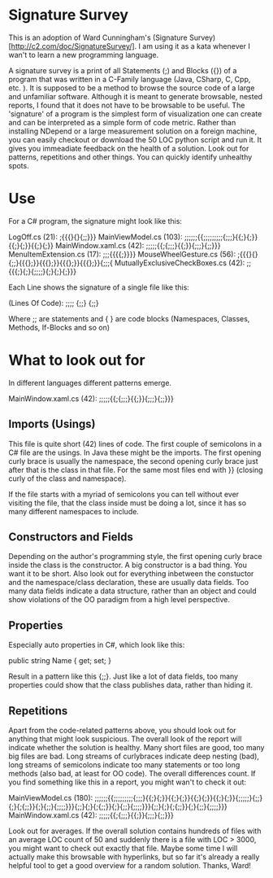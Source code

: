 Signature Survey
================

This is an adoption of Ward Cunningham's (Signature Survey)[http://c2.com/doc/SignatureSurvey/]. I am using it as a kata whenever I wan't to learn a new programming language. 

A signature survey is a print of all Statements (;) and Blocks ({}) of a program that was written in a C-Family language (Java, CSharp, C, Cpp, etc. ). It is supposed to be a method to browse the source code of a large and unfamiliar software. Although it is meant to generate browsable, nested reports, I found that it does not have to be browsable to be useful. The 'signature' of a program is the simplest form of visualization one can create and can be interpreted as a simple form of code metric. Rather than installing NDepend or a large measurement solution on a foreign machine, you can easily checkout or download the 50 LOC python script and run it. It gives you immeadiate feedback on the health of a solution. Look out for patterns, repetitions and other things. You can quickly identify unhealthy spots.

Use
===
For a C# program, the signature might look like this:

LogOff.cs (21): ;{{{}{}{;;}}}
MainViewModel.cs (103): ;;;;;;{{;;;;;;;;;{;;;}{{;}{;}}{{;}{;}}{{;}{;}}
MainWindow.xaml.cs (42): ;;;;;{{;{;;;}{{;}}{;;;}{;;}}}
MenuItemExtension.cs (17): ;;;{{{{;}}}}
MouseWheelGesture.cs (56): ;{{{}{}{;;}{{{};}}{{{};}}{{{};}}{{{};}}{;;;{
MutuallyExclusiveCheckBoxes.cs (42): ;;{{{;}{;}{;;;;}{;}{;}{;}}}

Each Line shows the signature of a single file like this:

<Name> (Lines Of Code): ;;;; {;;} {;;}

Where ;; are statements and { } are code blocks (Namespaces, Classes, Methods, If-Blocks and so on)

What to look out for
====================
In different languages different patterns emerge. 

MainWindow.xaml.cs (42): ;;;;;{{;{;;;}{{;}}{;;;}{;;}}}

Imports (Usings) 
----------------
This file is quite short (42) lines of code. The first couple of semicolons in a C# file are the usings. In Java these might be the imports. The first opening curly brace is usually the namespace, the second opening curly brace just after that is the class in that file. For the same most files end with }} (closing curly of the class and namespace). 

If the file starts with a myriad of semicolons you can tell without ever visiting the file, that the class inside must be doing a lot, since it has so many different namespaces to include. 

Constructors and Fields
-----------------------
Depending on the author's programming style, the first opening curly brace inside the class is the constructor. A big constructor is a bad thing. You want it to be short. Also look out for everything inbetween the constuctor and the namespace/class declaration, these are usually data fields. Too many data fields indicate a data structure, rather than an object and could show violations of the OO paradigm from a high level perspective.

Properties
----------
Especially auto properties in C#, which look like this:

public string Name { get; set; }

Result in a pattern like this {;;}. Just like a lot of data fields, too many properties could show that the class publishes data, rather than hiding it. 


Repetitions
-----------
Apart from the code-related patterns above, you should look out for anything that might look suspicious. The overall look of the report will indicate whether the solution is healthy. Many short files are good, too many big files are bad. Long streams of curlybraces indicate deep nesting (bad), long streams of semicolons indicate too many statements or too long methods (also bad, at least for OO code). The overall differences count. If you find something like this in a report, you might wan't to check it out:

MainViewModel.cs (180): ;;;;;;{{;;;;;;;;;{;;;}{{;}{;}}{{;}{;}}{{;}{;}}{{;}{;}}{;;;;;}{;;}{;}{;{;;}}{;}{;;}{;;;;}}}{;;}{;}{;{;;}}{;}{;;}{;;;;}}}{;;}{;}{;{;;}}{;}{;;}{;;;;}}}
MainWindow.xaml.cs (42): ;;;;;{{;{;;;}{{;}}{;;;}{;;}}}

Look out for averages. If the overall solution contains hundreds of files with an average LOC count of 50 and suddenly there is a file with LOC > 3000, you might want to check out exactly that file. Maybe some time I will actually make this browsable with hyperlinks, but so far it's already a really helpful tool to get a good overview for a random solution. Thanks, Ward! 